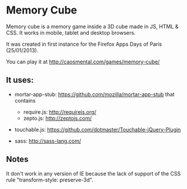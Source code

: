 Memory Cube
===========

Memory cube is a memory game inside a 3D cube made in JS, HTML & CSS. It works in mobile, tablet and desktop browsers.

It was created in first instance for the Firefox Apps Days of Paris (25/01/2013).

You can play it at http://caosmental.com/games/memory-cube/

It uses:
--------

- mortar-app-stub: https://github.com/mozilla/mortar-app-stub that contains
	- require.js: http://requirejs.org/
	- zepto.js: http://zeptojs.com/

- touchable.js: https://github.com/dotmaster/Touchable-jQuery-Plugin
- sass: http://sass-lang.com/


Notes
-----

It don't work in any version of IE because the lack of support of the CSS rule "transform-style: preserve-3d".